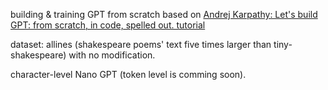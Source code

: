 building & training GPT from scratch based on [Andrej Karpathy: Let's build GPT: from scratch, in code, spelled out. tutorial](https://www.youtube.com/watch?v=kCc8FmEb1nY)

dataset: allines (shakespeare poems' text five times larger than tiny-shakespeare) with no modification.

character-level Nano GPT (token level is comming soon).
